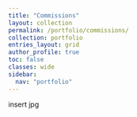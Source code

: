 ```yaml
---
title: "Commissions"
layout: collection
permalink: /portfolio/commissions/
collection: portfolio
entries_layout: grid
author_profile: true
toc: false
classes: wide
sidebar:
  nav: "portfolio"
---
```


insert jpg